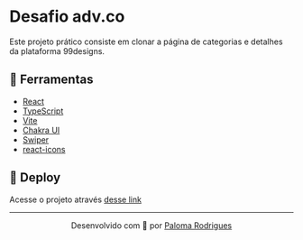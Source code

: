 # Desafio adv.co

Este projeto prático consiste em clonar a página de categorias e detalhes da plataforma 99designs.

## 🧪 Ferramentas

- [React](https://react.dev/)
- [TypeScript](https://www.typescriptlang.org/)
- [Vite](https://vitejs.dev/)
- [Chakra UI](https://chakra-ui.com/)
- [Swiper](https://swiperjs.com/)
- [react-icons](https://react-icons.github.io/react-icons/)

## 🚀 Deploy

Acesse o projeto através [desse link](https://desafio-advco.vercel.app/)

---

<p align="center">Desenvolvido com 💜 por <a href="https://www.linkedin.com/in/palomarodrigs" target="_blank">Paloma Rodrigues</a></p>
